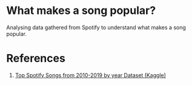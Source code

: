 # What makes a song popular?

Analysing data gathered from Spotify to understand what makes a song popular. 

# References

1) [Top Spotify Songs from 2010-2019 by year Dataset (Kaggle)](https://www.kaggle.com/leonardopena/top-spotify-songs-from-20102019-by-year)

